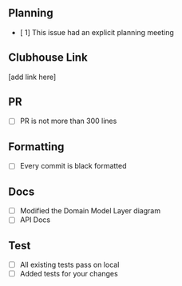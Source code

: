 ## Planning
- [ 1] This issue had an explicit planning meeting

## Clubhouse Link
[add link here]

## PR
- [ ] PR is not more than 300 lines

## Formatting
- [ ] Every commit is black formatted

## Docs
- [ ] Modified the Domain Model Layer diagram
- [ ] API Docs

## Test
- [ ] All existing tests pass on local
- [ ] Added tests for your changes
